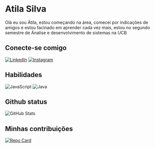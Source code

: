 # Atila Silva 
  Olá eu sou Átila, estou começando na área, comecei por indicações de amigos e estou facinado em aprender cada vez mais, estou no segundo semestre de Ánalise e desenvolvimento de sistemas na UCB
  
## Conecte-se comigo
[![LinkedIn](https://img.shields.io/badge/LinkedIn-000?style=for-the-badge&logo=linkedin&logoColor=0E76A8)](https://www.linkedin.com/in/atila-silva-40456b144)
[![Instagram](https://img.shields.io/badge/Instagram-000?style=for-the-badge&logo=instagram)](https://instagram.com/slv_atila19?utm_source=qr&igshid=MzNlNGNkZWQ4Mg%3D%3D)

## Habilidades
![JavaScript](https://img.shields.io/badge/JavaScript-000?style=for-the-badge&logo=javascript)
![Java](https://img.shields.io/badge/Java-000?style=for-the-badge&logo=java)

## Github status
![GitHub Stats](https://github-readme-stats.vercel.app/api?username=Atila1290&theme=transparent&bg_color=000&border_color=30A3DC&show_icons=true&icon_color=30A3DC&title_color=E94D5F&text_color=FFF)

## Minhas contribuições
[![Repo Card](https://github-readme-stats.vercel.app/api/pin/?username=Atila1290&repo=dio-lab-open-source&bg_color=000&border_color=30A3DC&show_icons=true&icon_color=30A3DC&title_color=E94D5F&text_color=FFF)](https://github.com/Atila1290/dio-lab-open-source.git)
